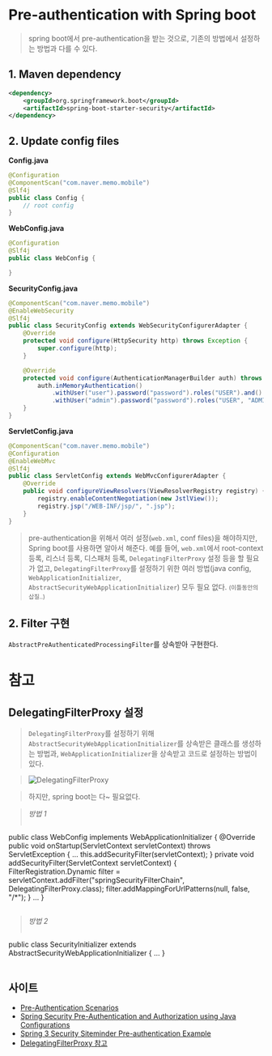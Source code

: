 # Pre-authentication with Spring boot

> spring boot에서 pre-authentication을 받는 것으로, 기존의 방법에서 설정하는 방법과 다를 수 있다.

## 1. Maven dependency

```xml
<dependency>
    <groupId>org.springframework.boot</groupId>
    <artifactId>spring-boot-starter-security</artifactId>
</dependency>
```

## 2. Update config files

**Config.java**

```java
@Configuration
@ComponentScan("com.naver.memo.mobile")
@Slf4j
public class Config {
    // root config
}
```

**WebConfig.java**

```java
@Configuration
@Slf4j
public class WebConfig {

}
```

**SecurityConfig.java**

```java
@ComponentScan("com.naver.memo.mobile")
@EnableWebSecurity
@Slf4j
public class SecurityConfig extends WebSecurityConfigurerAdapter {
    @Override
    protected void configure(HttpSecurity http) throws Exception {
        super.configure(http);
    }

    @Override
    protected void configure(AuthenticationManagerBuilder auth) throws Exception {
        auth.inMemoryAuthentication()
            .withUser("user").password("password").roles("USER").and()
            .withUser("admin").password("password").roles("USER", "ADMIN");
    }
}
```

**ServletConfig.java**

```java
@ComponentScan("com.naver.memo.mobile")
@Configuration
@EnableWebMvc
@Slf4j
public class ServletConfig extends WebMvcConfigurerAdapter {
    @Override
    public void configureViewResolvers(ViewResolverRegistry registry) {
        registry.enableContentNegotiation(new JstlView());
        registry.jsp("/WEB-INF/jsp/", ".jsp");
    }
}
```

> pre-authentication을 위해서 여러 설정(`web.xml`, conf files)을 해야하지만, Spring boot를 사용하면 알아서 해준다.
예를 들어, `web.xml`에서 root-context 등록, 리스너 등록, 디스패처 등록, `DelegatingFilterProxy` 설정 등을 할 필요가 없고, `DelegatingFilterProxy`를 설정하기 위한 여러 방법(java config, `WebApplicationInitializer`, `AbstractSecurityWebApplicationInitializer`) 모두 필요 없다. <small>(이틀동안의 삽질..)</small>

## 2. Filter 구현

`AbstractPreAuthenticatedProcessingFilter`를 상속받아 구현한다.



# 참고

## DelegatingFilterProxy 설정

> `DelegatingFilterProxy`를 설정하기 위해 `AbstractSecurityWebApplicationInitializer`를 상속받은 클래스를 생성하는 방법과, `WebApplicationInitializer`을 상속받고 코드로 설정하는 방법이 있다. 

> ![DelegatingFilterProxy](http://pds24.egloos.com/pds/201202/25/49/d0144949_4f48133da9fd9.png)

> 하지만, spring boot는 다~ 필요없다.

> _방법 1_
> ```java
public class WebConfig implements WebApplicationInitializer {
@Override
    public void onStartup(ServletContext servletContext) throws ServletException {
        ...
        this.addSecurityFilter(servletContext);
    }
    private void addSecurityFilter(ServletContext servletContext) {
        FilterRegistration.Dynamic filter = servletContext.addFilter("springSecurityFilterChain", DelegatingFilterProxy.class);
        filter.addMappingForUrlPatterns(null, false, "/*");
    }
    ...
}
> ```

> _방법 2_
> ```java
public class SecurityInitializer extends AbstractSecurityWebApplicationInitializer {
    ...
}
> ```

## 사이트
- [Pre-Authentication Scenarios](https://docs.spring.io/spring-security/site/docs/4.0.x/reference/html/preauth.html#abstractpreauthenticatedprocessingfilter)
- [Spring Security Pre-Authentication and Authorization using Java Configurations](http://www.learningthegoodstuff.com/2014/12/spring-security-pre-authentication-and.html)
- [Spring 3 Security Siteminder Pre-authentication Example](http://howtodoinjava.com/spring/spring-security/spring-3-security-siteminder-pre-authentication-example/)
- [DelegatingFilterProxy 참고](http://egloos.zum.com/springmvc/v/504862)
